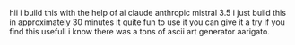 hii i build this with the help of ai claude anthropic mistral 3.5 i just build this in approximately 30 minutes it quite fun to use it you can give it a try if you find this usefull i know there was a tons of ascii art generator aarigato.
